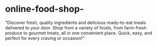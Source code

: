 # online-food-shop-
"Discover fresh, quality ingredients and delicious ready-to-eat meals delivered to your door. Shop from a variety of foods, from farm-fresh produce to gourmet treats, all in one convenient place. Quick, easy, and perfect for every craving or occasion!"






